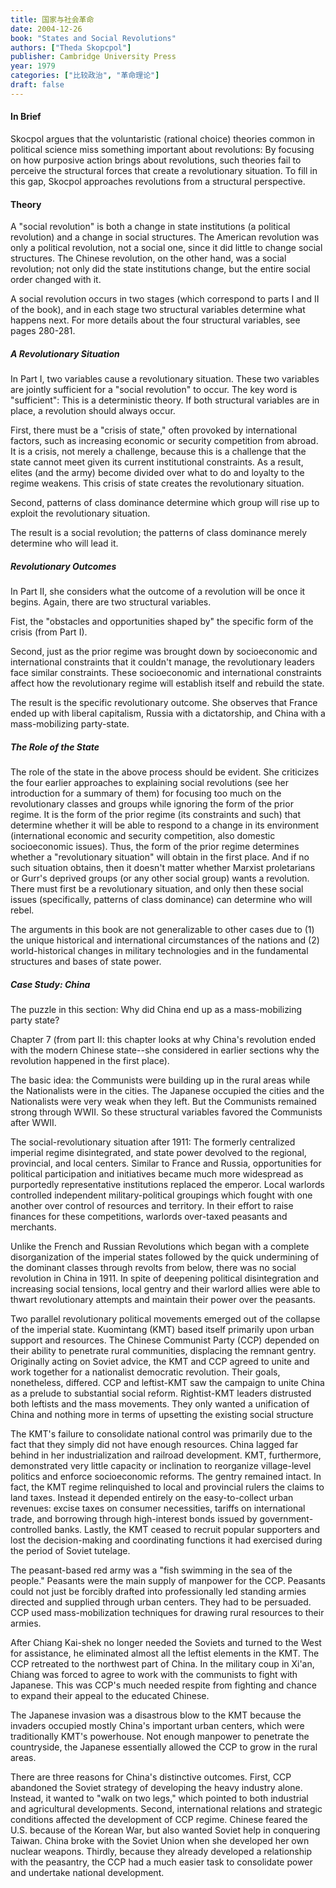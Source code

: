 ```yaml
---
title: 国家与社会革命
date: 2004-12-26
book: "States and Social Revolutions"
authors: ["Theda Skopcpol"]
publisher: Cambridge University Press
year: 1979
categories: ["比较政治", "革命理论"]
draft: false
---
```


#### In Brief
Skocpol argues that the voluntaristic (rational choice) theories common in political science miss something important about revolutions: By focusing on how purposive action brings about revolutions, such theories fail to perceive the structural forces that create a revolutionary situation. To fill in this gap, Skocpol approaches revolutions from a structural perspective.

#### Theory
A "social revolution" is both a change in state institutions (a political revolution) and a change in social structures. The American revolution was only a political revolution, not a social one, since it did little to change social structures. The Chinese revolution, on the other hand, was a social revolution; not only did the state institutions change, but the entire social order changed with it.

A social revolution occurs in two stages (which correspond to parts I and II of the book), and in each stage two structural variables determine what happens next. For more details about the four structural variables, see pages 280-281.

##### A Revolutionary Situation
In Part I, two variables cause a revolutionary situation. These two variables are jointly sufficient for a "social revolution" to occur. The key word is "sufficient": This is a deterministic theory. If both structural variables are in place, a revolution should always occur.

First, there must be a "crisis of state," often provoked by international factors, such as increasing economic or security competition from abroad. It is a crisis, not merely a challenge, because this is a challenge that the state cannot meet given its current institutional constraints. As a result, elites (and the army) become divided over what to do and loyalty to the regime weakens. This crisis of state creates the revolutionary situation.

Second, patterns of class dominance determine which group will rise up to exploit the revolutionary situation.

The result is a social revolution; the patterns of class dominance merely determine who will lead it.

##### Revolutionary Outcomes
In Part II, she considers what the outcome of a revolution will be once it begins. Again, there are two structural variables.

Fist, the "obstacles and opportunities shaped by" the specific form of the crisis (from Part I).

Second, just as the prior regime was brought down by socioeconomic and international constraints that it couldn't manage, the revolutionary leaders face similar constraints. These socioeconomic and international constraints affect how the revolutionary regime will establish itself and rebuild the state.

The result is the specific revolutionary outcome. She observes that France ended up with liberal capitalism, Russia with a dictatorship, and China with a mass-mobilizing party-state.

##### The Role of the State
The role of the state in the above process should be evident. She criticizes the four earlier approaches to explaining social revolutions (see her introduction for a summary of them) for focusing too much on the revolutionary classes and groups while ignoring the form of the prior regime. It is the form of the prior regime (its constraints and such) that determine whether it will be able to respond to a change in its environment (international economic and security competition, also domestic socioeconomic issues). Thus, the form of the prior regime determines whether a "revolutionary situation" will obtain in the first place. And if no such situation obtains, then it doesn't matter whether Marxist proletarians or Gurr's deprived groups (or any other social group) wants a revolution. There must first be a revolutionary situation, and only then these social issues (specifically, patterns of class dominance) can determine who will rebel.

The arguments in this book are not generalizable to other cases due to (1) the unique historical and international circumstances of the nations and (2) world-historical changes in military technologies and in the fundamental structures and bases of state power.

##### Case Study: China
The puzzle in this section: Why did China end up as a mass-mobilizing party state?

Chapter 7 (from part II: this chapter looks at why China's revolution ended with the modern Chinese state--she considered in earlier sections why the revolution happened in the first place).

The basic idea: the Communists were building up in the rural areas while the Nationalists were in the cities. The Japanese occupied the cities and the Nationalists were very weak when they left. But the Communists remained strong through WWII. So these structural variables favored the Communists after WWII.

The social-revolutionary situation after 1911: The formerly centralized imperial regime disintegrated, and state power devolved to the regional, provincial, and local centers. Similar to France and Russia, opportunities for political participation and initiatives became much more widespread as purportedly representative institutions replaced the emperor. Local warlords controlled independent military-political groupings which fought with one another over control of resources and territory. In their effort to raise finances for these competitions, warlords over-taxed peasants and merchants.

Unlike the French and Russian Revolutions which began with a complete disorganization of the imperial states followed by the quick undermining of the dominant classes through revolts from below, there was no social revolution in China in 1911. In spite of deepening political disintegration and increasing social tensions, local gentry and their warlord allies were able to thwart revolutionary attempts and maintain their power over the peasants.

Two parallel revolutionary political movements emerged out of the collapse of the imperial state. Kuomintang (KMT) based itself primarily upon urban support and resources. The Chinese Communist Party (CCP) depended on their ability to penetrate rural communities, displacing the remnant gentry. Originally acting on Soviet advice, the KMT and CCP agreed to unite and work together for a nationalist democratic revolution. Their goals, nonetheless, differed. CCP and leftist-KMT saw the campaign to unite China as a prelude to substantial social reform. Rightist-KMT leaders distrusted both leftists and the mass movements. They only wanted a unification of China and nothing more in terms of upsetting the existing social structure

The KMT's failure to consolidate national control was primarily due to the fact that they simply did not have enough resources. China lagged far behind in her industrialization and railroad development. KMT, furthermore, demonstrated very little capacity or inclination to reorganize village-level politics and enforce socioeconomic reforms. The gentry remained intact. In fact, the KMT regime relinquished to local and provincial rulers the claims to land taxes. Instead it depended entirely on the easy-to-collect urban revenues: excise taxes on consumer necessities, tariffs on international trade, and borrowing through high-interest bonds issued by government-controlled banks. Lastly, the KMT ceased to recruit popular supporters and lost the decision-making and coordinating functions it had exercised during the period of Soviet tutelage.

The peasant-based red army was a "fish swimming in the sea of the people." Peasants were the main supply of manpower for the CCP. Peasants could not just be forcibly drafted into professionally led standing armies directed and supplied through urban centers. They had to be persuaded. CCP used mass-mobilization techniques for drawing rural resources to their armies.

After Chiang Kai-shek no longer needed the Soviets and turned to the West for assistance, he eliminated almost all the leftist elements in the KMT. The CCP retreated to the northwest part of China. In the military coup in Xi'an, Chiang was forced to agree to work with the communists to fight with Japanese. This was CCP's much needed respite from fighting and chance to expand their appeal to the educated Chinese.

The Japanese invasion was a disastrous blow to the KMT because the invaders occupied mostly China's important urban centers, which were traditionally KMT's powerhouse. Not enough manpower to penetrate the countryside, the Japanese essentially allowed the CCP to grow in the rural areas.

There are three reasons for China's distinctive outcomes. First, CCP abandoned the Soviet strategy of developing the heavy industry alone. Instead, it wanted to "walk on two legs," which pointed to both industrial and agricultural developments. Second, international relations and strategic conditions affected the development of CCP regime. Chinese feared the U.S. because of the Korean War, but also wanted Soviet help in conquering Taiwan. China broke with the Soviet Union when she developed her own nuclear weapons. Thirdly, because they already developed a relationship with the peasantry, the CCP had a much easier task to consolidate power and undertake national development.

